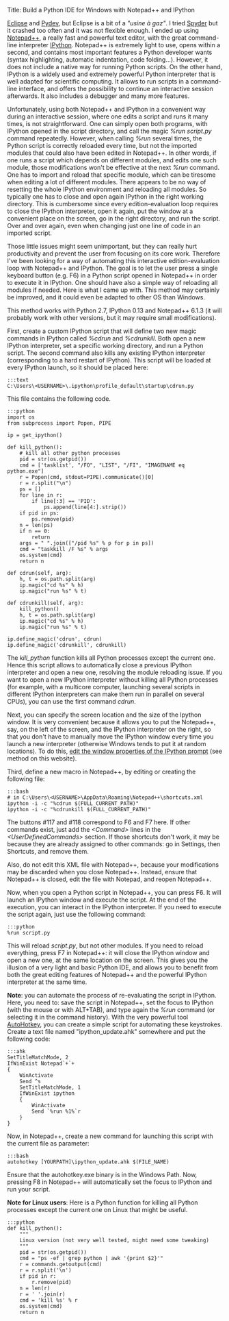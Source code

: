 Title: Build a Python IDE for Windows with Notepad++ and IPython

[Eclipse](http://www.eclipse.org/) and [Pydev](http://pydev.org/), but
Eclipse is a bit of a *"usine à gaz"*. I tried
[Spyder](http://code.google.com/p/spyderlib/) but it crashed too often
and it was not flexible enough. I ended up using
[Notepad++](http://notepad-plus-plus.org/), a really fast and powerful
text editor, with the great command-line interpreter
[IPython](http://ipython.org/). Notepad++ is extremely light to use,
opens within a second, and contains most important features a Python
developer wants (syntax highlighting, automatic indentation, code
folding...). However, it does not include a native way for running
Python scripts. On the other hand, IPython is a widely used and
extremely powerful Python interpreter that is well adapted for
scientific computing. It allows to run scripts in a command-line
interface, and offers the possibility to continue an interactive session
afterwards. It also includes a debugger and many more features.

Unfortunately, using both Notepad++ and IPython in a convenient way
during an interactive session, where one edits a script and runs it many
times, is not straightforward. One can simply open both programs, with
IPython opened in the script directory, and call the magic *%run
script.py* command repeatedly. However, when calling *%run* several
times, the Python script is correctly reloaded every time, but not the
imported modules that could also have been edited in Notepad++. In other
words, if one runs a script which depends on different modules, and
edits one such module, those modifications won't be effective at the
next *%run* command. One has to import and reload that specific module,
which can be tiresome when editing a lot of different modules. There
appears to be no way of resetting the whole IPython environment and
reloading all modules. So typically one has to close and open again
IPython in the right working directory. This is cumbersome since every
edition-evaluation loop requires to close the IPython interpreter, open
it again, put the window at a convenient place on the screen, go in the
right directory, and run the script. Over and over again, even when
changing just one line of code in an imported script.

Those little issues might seem unimportant, but they can really hurt
productivity and prevent the user from focusing on its core work.
Therefore I've been looking for a way of automating this interactive
edition-evaluation loop with Notepad++ and IPython. The goal is to let
the user press a single keyboard button (e.g. F6) in a Python script
opened in Notepad++ in order to execute it in IPython. One should have
also a simple way of reloading all modules if needed. Here is what I
came up with. This method may certainly be improved, and it could even
be adapted to other OS than Windows.

This method works with Python 2.7, IPython 0.13 and Notepad++ 6.1.3 (it
will probably work with other versions, but it may require small
modifications).

First, create a custom IPython script that will define two new magic
commands in IPython called *%cdrun* and *%cdrunkill*. Both open a new
IPython interpreter, set a specific working directory, and run a Python
script. The second command also kills any existing IPython interpreter
(corresponding to a hard restart of IPython). This script will be loaded
at every IPython launch, so it should be placed here:

    :::text
    C:\Users\<USERNAME>\.ipython\profile_default\startup\cdrun.py

This file contains the following code.

    :::python
    import os
    from subprocess import Popen, PIPE

    ip = get_ipython()

    def kill_python():
        # kill all other python processes
        pid = str(os.getpid())
        cmd = ['tasklist', "/FO", "LIST", "/FI", "IMAGENAME eq python.exe"]
        r = Popen(cmd, stdout=PIPE).communicate()[0]
        r = r.split("\n")
        ps = []
        for line in r:
            if line[:3] == 'PID':
                ps.append(line[4:].strip())
        if pid in ps:
            ps.remove(pid)
        n = len(ps)
        if n == 0:
            return
        args = " ".join(["/pid %s" % p for p in ps])
        cmd = "taskkill /F %s" % args
        os.system(cmd)
        return n

    def cdrun(self, arg):
        h, t = os.path.split(arg)
        ip.magic("cd %s" % h)
        ip.magic("run %s" % t)

    def cdrunkill(self, arg):
        kill_python()
        h, t = os.path.split(arg)
        ip.magic("cd %s" % h)
        ip.magic("run %s" % t)

    ip.define_magic('cdrun', cdrun)
    ip.define_magic('cdrunkill', cdrunkill)

The *kill\_python* function kills all Python processes except the
current one. Hence this script allows to automatically close a previous
IPython interpreter and open a new one, resolving the module reloading
issue. If you want to open a new IPython interpreter without killing all
Python processes (for example, with a multicore computer, launching
several scripts in different IPython interpreters can make them run in
parallel on several CPUs), you can use the first command *cdrun*.

Next, you can specify the screen location and the size of the Ipython
window. It is very convenient because it allows you to put the
Notepad++, say, on the left of the screen, and the IPython interpreter
on the right, so that you don't have to manually move the IPython window
every time you launch a new interpreter (otherwise Windows tends to put
it at random locations). To do this, [edit the window properties of the
IPython prompt](http://commandwindows.com/configure.htm) (see method on
this website).

Third, define a new macro in Notepad++, by editing or creating the
following file:

    :::bash
    # in C:\Users\<USERNAME>\AppData\Roaming\Notepad++\shortcuts.xml
    ipython -i -c "%cdrun $(FULL_CURRENT_PATH)"  
    ipython -i -c "%cdrunkill $(FULL_CURRENT_PATH)"

The buttons \#117 and \#118 correspond to F6 and F7 here. If other
commands exist, just add the *\<Command\>* lines in the
*\<UserDefinedCommands\>* section. If those shortcuts don't work, it may
be because they are already assigned to other commands: go in Settings,
then Shortcuts, and remove them.

Also, do not edit this XML file with Notepad++, because your
modifications may be discarded when you close Notepad++. Instead, ensure
that Notepad++ is closed, edit the file with Notepad, and reopen
Notepad++.

Now, when you open a Python script in Notepad++, you can press F6. It
will launch an IPython window and execute the script. At the end of the
execution, you can interact in the IPython interpreter. If you need to
execute the script again, just use the following command:

    :::python
    %run script.py

This will reload *script.py*, but not other modules. If you need to
reload everything, press F7 in Notepad++: it will close the IPython
window and open a new one, at the same location on the screen. This
gives you the illusion of a very light and basic Python IDE, and allows
you to benefit from both the great editing features of Notepad++ and the
powerful IPython interpreter at the same time.

**Note**: you can automate the process of re-evaluating the script in
IPython. Here, you need to: save the script in Notepad++, set the focus
to IPython (with the mouse or with ALT+TAB), and type again the *%run*
command (or selecting it in the command history). With the very powerful
tool [AutoHotkey](http://www.autohotkey.com/), you can create a simple
script for automating these keystrokes. Create a text file named
"ipython\_update.ahk" somewhere and put the following code:

    :::ahk
    SetTitleMatchMode, 2
    IfWinExist Notepad`+`+
    {
        WinActivate
        Send ^s
        SetTitleMatchMode, 1
        IfWinExist ipython
        {
            WinActivate
            Send `%run %1%`r
        }
    }

Now, in Notepad++, create a new command for launching this script with
the current file as parameter:

    :::bash
    autohotkey [YOURPATH]\ipython_update.ahk $(FILE_NAME)

Ensure that the autohotkey.exe binary is in the Windows Path. Now,
pressing F8 in Notepad++ will automatically set the focus to IPython and
run your script.

**Note for Linux users**: Here is a Python function for killing all
Python processes except the current one on Linux that might be useful.

    :::python
    def kill_python():
        """
        Linux version (not very well tested, might need some tweaking)
        """
        pid = str(os.getpid())
        cmd = "ps -ef | grep python | awk '{print $2}'"
        r = commands.getoutput(cmd)
        r = r.split('\n')
        if pid in r:
            r.remove(pid)
        n = len(r)
        r = ' '.join(r)
        cmd = 'kill %s' % r
        os.system(cmd)
        return n
